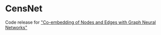 # CensNet
Code release for ["Co-embedding of Nodes and Edges with Graph Neural Networks"](https://arxiv.org/abs/2010.13242)
